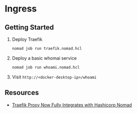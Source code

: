 # Ingress

## Getting Started

1. Deploy Traefik

    ```bash
    nomad job run traefik.nomad.hcl
    ```

2. Deploy a basic whomai service

    ```bash
    nomad job run whoami.nomad.hcl
    ```

3. Visit `http://<docker-desktop-ip>/whoami`

## Resources

- [Traefik Proxy Now Fully Integrates with Hashicorp Nomad](https://traefik.io/blog/traefik-proxy-fully-integrates-with-hashicorp-nomad/)
